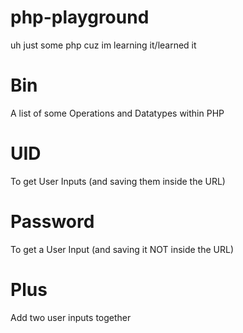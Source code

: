 # php-playground
uh just some php cuz im learning it/learned it

# Bin
A list of some Operations and Datatypes within PHP

# UID
To get User Inputs (and saving them inside the URL)

# Password
To get a User Input (and saving it NOT inside the URL)

# Plus
Add two user inputs together

